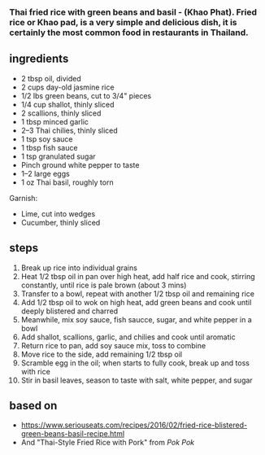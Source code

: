 
### Thai fried rice with green beans and basil - (Khao Phat). Fried rice or Khao pad, is a very simple and delicious dish, it is certainly the most common food in restaurants in Thailand.

## ingredients
* 2 tbsp oil, divided
* 2 cups day-old jasmine rice
* 1/2 lbs green beans, cut to 3/4" pieces
* 1/4 cup shallot, thinly sliced
* 2 scallions, thinly sliced
* 1 tbsp minced garlic
* 2–3 Thai chilies, thinly sliced
* 1 tsp soy sauce
* 1 tbsp fish sauce
* 1 tsp granulated sugar
* Pinch ground white pepper to taste
* 1–2 large eggs
* 1 oz Thai basil, roughly torn

Garnish:
* Lime, cut into wedges
* Cucumber, thinly sliced

## steps
1. Break up rice into individual grains
2. Heat 1/2 tbsp oil in pan over high heat, add half rice and cook, stirring constantly, until rice is pale brown (about 3 mins)
3. Transfer to a bowl, repeat with another 1/2 tbsp oil and remaining rice
4. Add 1/2 tbsp oil to wok on high heat, add green beans and cook until deeply blistered and charred
5. Meanwhile, mix soy sauce, fish saucce, sugar, and white pepper in a bowl
6. Add shallot, scallions, garlic, and chilies and cook until aromatic
7. Return rice to pan, add soy sauce mix, toss to combine
8. Move rice to the side, add remaining 1/2 tbsp oil
9. Scramble egg in the oil; when starts to fully cook, break up and toss with rice
10. Stir in basil leaves, season to taste with salt, white pepper, and sugar

## based on
* https://www.seriouseats.com/recipes/2016/02/fried-rice-blistered-green-beans-basil-recipe.html
* And "Thai-Style Fried Rice with Pork" from *Pok Pok*

